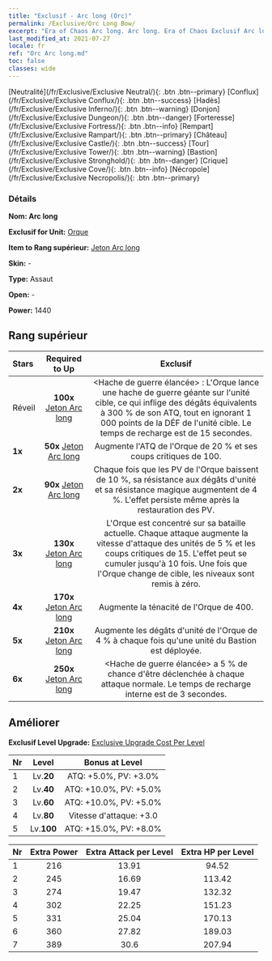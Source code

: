 ```yaml
---
title: "Exclusif - Arc long (Orc)"
permalink: /Exclusive/Orc Long Bow/
excerpt: "Era of Chaos Arc long. Arc long. Era of Chaos Exclusif Arc long. Orque Exclusif."
last_modified_at: 2021-07-27
locale: fr
ref: "Orc Arc long.md"
toc: false
classes: wide
---
```

 [Neutralité](/fr/Exclusive/Exclusive Neutral/){: .btn .btn--primary} [Conflux](/fr/Exclusive/Exclusive Conflux/){: .btn .btn--success} [Hadès](/fr/Exclusive/Exclusive Inferno/){: .btn .btn--warning} [Donjon](/fr/Exclusive/Exclusive Dungeon/){: .btn .btn--danger} [Forteresse](/fr/Exclusive/Exclusive Fortress/){: .btn .btn--info} [Rempart](/fr/Exclusive/Exclusive Rampart/){: .btn .btn--primary} [Château](/fr/Exclusive/Exclusive Castle/){: .btn .btn--success} [Tour](/fr/Exclusive/Exclusive Tower/){: .btn .btn--warning} [Bastion](/fr/Exclusive/Exclusive Stronghold/){: .btn .btn--danger} [Crique](/fr/Exclusive/Exclusive Cove/){: .btn .btn--info} [Nécropole](/fr/Exclusive/Exclusive Necropolis/){: .btn .btn--primary} 

### Détails
 **Nom: Arc long** 

 **Exclusif for Unit:** [Orque](/fr/units/Orc/) 

 **Item to Rang supérieur:** [Jeton Arc long](/ItemsFR/con_914/)

 **Skin:** -

 **Type:** Assaut

 **Open:** -

 **Power:** 1440

## Rang supérieur

  |     Stars    |  Required to Up | Exclusif |
  |:-------------|:---------------:|:---------------:|
  |  Réveil  | **100x** [Jeton Arc long](/ItemsFR/con_914/) | <Hache de guerre élancée> : L'Orque lance une hache de guerre géante sur l'unité cible, ce qui inflige des dégâts équivalents à 300 % de son ATQ, tout en ignorant 1 000 points de la DÉF de l'unité cible. Le temps de recharge est de 15 secondes. |
  | **1x** <i class="fas fa-star"/> | **50x** [Jeton Arc long](/ItemsFR/con_914/) | Augmente l'ATQ de l'Orque de 20 % et ses coups critiques de 100. |
  | **2x** <i class="fas fa-star"/> | **90x** [Jeton Arc long](/ItemsFR/con_914/) | Chaque fois que les PV de l'Orque baissent de 10 %, sa résistance aux dégâts d'unité et sa résistance magique augmentent de 4 %. L'effet persiste même après la restauration des PV. |
  | **3x** <i class="fas fa-star"/> | **130x** [Jeton Arc long](/ItemsFR/con_914/) | L'Orque est concentré sur sa bataille actuelle. Chaque attaque augmente la vitesse d'attaque des unités de 5 % et les coups critiques de 15. L'effet peut se cumuler jusqu'à 10 fois. Une fois que l'Orque change de cible, les niveaux sont remis à zéro. |
  | **4x** <i class="fas fa-star"/> | **170x** [Jeton Arc long](/ItemsFR/con_914/) | Augmente la ténacité de l'Orque de 400. |
  | **5x** <i class="fas fa-star"/> | **210x** [Jeton Arc long](/ItemsFR/con_914/) | Augmente les dégâts d'unité de l'Orque de 4 % à chaque fois qu'une unité du Bastion est déployée. |
  | **6x** <i class="fas fa-star"/> | **250x** [Jeton Arc long](/ItemsFR/con_914/) | <Hache de guerre élancée> a 5 % de chance d'être déclenchée à chaque attaque normale. Le temps de recharge interne est de 3 secondes. |


## Améliorer
 **Exclusif Level Upgrade:** [Exclusive Upgrade Cost Per Level](/Exclusive/ExclusiveUpgradeCostPerLevel/)

  |  Nr  |   Level  | Bonus at Level |
  |:-----|:--------:|:--------------:|
  | 1 | Lv.**20** | ATQ: +5.0%, PV: +3.0% |
  | 2 | Lv.**40** | ATQ: +10.0%, PV: +5.0% |
  | 3 | Lv.**60** | ATQ: +10.0%, PV: +5.0% |
  | 4 | Lv.**80** | Vitesse d'attaque: +3.0 |
  | 5 | Lv.**100** | ATQ: +15.0%, PV: +8.0% |


  |  Nr  |  Extra Power | Extra Attack per Level | Extra HP per Level |
  |:-----|:--------:|:--------:|:--------:|
  | 1 | 216 | 13.91 | 94.52 |
  | 2 | 245 | 16.69 | 113.42 |
  | 3 | 274 | 19.47 | 132.32 |
  | 4 | 302 | 22.25 | 151.23 |
  | 5 | 331 | 25.04 | 170.13 |
  | 6 | 360 | 27.82 | 189.03 |
  | 7 | 389 | 30.6 | 207.94 |


